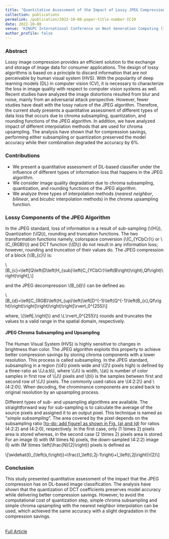 ```yaml
---
title: "Quantitative Assessment of the Impact of Lossy JPEG Compression on Deep Learning Models"
collection: publications
permalink: /publication/2022-10-08-paper-title-number-IC10
date: 2022-10-08
venue: 'KINGPC International Conference on Next Generation Computing (ICNGC)'
author_profile: false
---
```

<script src="https://polyfill.io/v3/polyfill.min.js?features=es6"></script>
<script id="MathJax-script" async src="https://cdn.jsdelivr.net/npm/mathjax@3/es5/tex-mml-chtml.js"></script>

<h3>Abstract</h3>
<p>Lossy image compression provides an efficient
solution to the exchange and storage of image data for consumer
applications. The design of lossy algorithms is based on a
principle to discard information that are not perceivable by
human visual system (HVS). With the popularity of deep
learning models (DL) in computer vision (CV), it is necessary to
characterize the loss in image quality with respect to computer
vision systems as well. Recent studies have analyzed the image
distortions resulted from blur and noise, mainly from an
adversarial attack perspective. However, fewer studies have
dealt with the lossy nature of the JPEG algorithm. Therefore,
the current study presents a quantitative assessment of different
types of data loss that occurs due to chroma subsampling,
quantization, and rounding functions of the JPEG algorithm. In
addition, we have analyzed impact of different interpolation
methods that are used for chroma upsampling. The analysis
have shown that for compression savings, performing either
subsampling or quantization preserved the model accuracy
while their combination degraded the accuracy by 6%.</p>

<h3>Contributions</h3>
<ul>
	<li> We present a quantitative assessment of DL-based classifier under the influence of different types of information loss that happens in the JPEG algorithm.</li>
	<li> We consider image quality degradation due to chroma subsampling, quantization, and rounding functions of the JPEG algorithm. </li>
	<li> We analyze three types of interpolation methods (<i>nearest neighbor</i>, <i>bilinear</i>, and <i>bicubic</i> interpolation methods) in the chroma upsampling function.</li>
</ul>

<h3>Lossy Components of the JPEG Algorithm</h3>

<p>
In the JPEG standard, loss of information is a result of sub-sampling (\(H\)), Quantization (\(Q\)), rounding and truncation
functions. The two transformation functions namely, colorspace conversion (\(C_{YCbCr}\) or \(C_{RGB}\)) and DCT function (\(D\)) do not result in any information loss; however, rounding and truncation of their values do. The JPEG compression of a block (\(B_{c}\) is:
</p>


<div style="overflow-x:auto">\[B_{c}=\left[Q\left(D\left(H_{sub}\left(C_{YCbCr}\left(B\right)\right),Qf\right)\right)\right],\]</div>

<p>and the JPEG decompression \(B_{d}\) can be defined as:</p>

<div style="overflow-x:auto">\[B_{d}=\left[C_{RGB}\left(H_{up}\left(\left[D^{-1}\left(Q^{-1}\left(B_{c},Qf\right)\right)\right]\right)\right)\right]\rvert_0^{255}\]</div>

<p>where, \(\left[.\right]\) and \(.\rvert_0^{255}\) rounds and truncates the values to a valid range in the spatial domain, respectively.</p>

<h4>JPEG Chroma Subsampling and Upsampling</h4>
<p>The Human Visual System (HVS) is highly sensitive to changes in brightness than color. The JPEG algorithm exploits this property to achieve better compression savings by storing chroma components with a lower resolution. This process is called subsampling. In the JPEG standard, subsampling in a region (\(4\) pixels wide and \(2\) pixels high) is defined by a three-ratio as \(J:a:b\), where \(J\) is width, \(a\) is number of color samples in first row of \(J\) pixels and \(b\) is the samples between first and second row of \(J\) pixels. The commonly used ratios are \(4:2:2\) and \(4:2:0\). When decoding, the chrominance components are scaled back to original resolution by an upsampling process.<br>

Different types of sub- and upsampling algorithms are available. The straightforward way for sub-sampling is to
calculate the average of the source pixels and assigned it to an output pixel. This technique is named as “<i>simple subsampling</i>”. The area covered by the pixel depends on the subsampling ratio <u> [to-do: add figure] as shown in Fig. (a) and (d)</u> for ratios \(4:2:2\) and \(4:2:0\), respectively. In the first case, only \(1 \times 2\) pixels area is stored whereas, in the second case \(2 \times 2\) pixels area is stored. For an image \(I\) with \(M \times N\) pixels, the down-sampled \(4:2:2\) image \(I\) with \(M \times \left(\frac{N}{2}\right)\) pixels is defined as </p>

<div style="overflow-x:auto">\[\widehat{I}_{\left(s,t\right)}=\frac{I_\left(i,2j-1\right)+I_\left(i,2j\right)}{2}\]</div>

<h3>Conclusion</h3>
This study presented quantitative assessment of the impact that the JPEG compression has on DL-based image classification. The analysis have shown that the quantization of DCT coefficients preserves model accuracy while delivering better compression savings. However, to avoid the computational cost of quantization step, simple chroma subsampling and simple chroma upsampling with the nearest neighbor interpolation can be used, which achieved the same accuracy with a slight degradation in the compression savings.




<br>[Full Article](https://www.earticle.net/Article/A419789)
